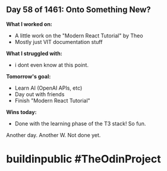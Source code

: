 ## Day 58 of 1461: Onto Something New?

**What I worked on:**

- A little work on the "Modern React Tutorial" by Theo
- Mostly just VIT documentation stuff

**What I struggled with:**

- i dont even know at this point.

**Tomorrow's goal:**

- Learn AI (OpenAI APIs, etc)
- Day out with friends
- Finish "Modern React Tutorial"

**Wins today:**

- Done with the learning phase of the T3 stack! So fun.

Another day. Another W. Not done yet.

# buildinpublic #TheOdinProject
